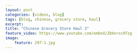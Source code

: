 ```yaml
---
layout: post
categories: [videos, blog]
tags: [blog, chinese, grocery store, haul]
excerpt: 
title: "Chinese Grocery Store Haul 3"
feature_video: https://www.youtube.com/embed/Z84nrxc0Tzg
image:
    feature: 297-1.jpg
---
```


